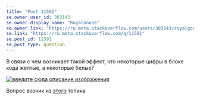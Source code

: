 ```yaml
---
title: "Post 11591"
se.owner.user_id: 383143
se.owner.display_name: "RoyalGoose"
se.owner.link: "https://ru.meta.stackoverflow.com/users/383143/royalgoose"
se.link: "https://ru.meta.stackoverflow.com/q/11591"
se.post_id: 11591
se.post_type: question
---
```

<p>В связи с чем возникает такой эффект, что некоторые цифры в блоке кода желтые, а некоторые белые?</p>
<p><a href="https://i.stack.imgur.com/ijlIQ.png" rel="nofollow noreferrer"><img src="https://i.stack.imgur.com/ijlIQ.png" alt="введите сюда описание изображения" /></a></p>
<p>Вопрос возник из <a href="https://ru.stackoverflow.com/revisions/1300125/3">этого</a> топика</p>
